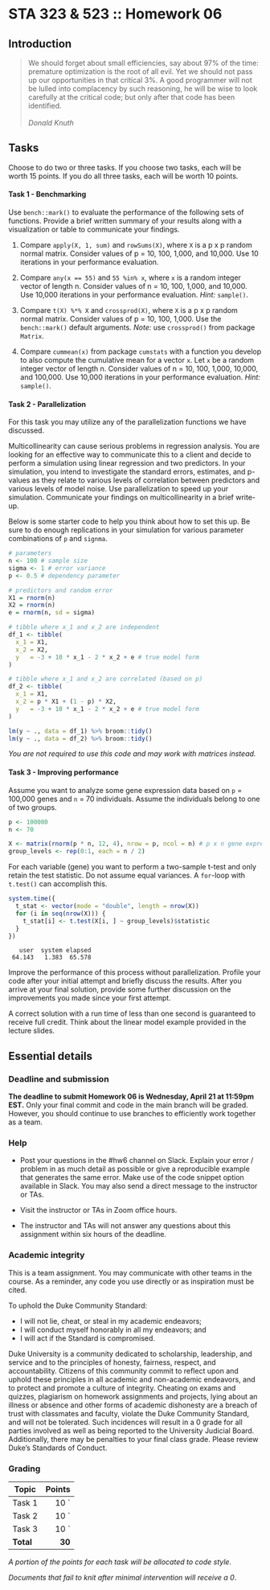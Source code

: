 # STA 323 & 523 :: Homework 06

## Introduction

> We should forget about small efficiencies, say about 97% of the time:
premature optimization is the root of all evil. Yet we should not pass up our
opportunities in that critical 3%. A good programmer will not be lulled into
complacency by such reasoning, he will be wise to look carefully at the critical
code; but only after that code has been identified.<br/><br/>
*Donald Knuth*

## Tasks

Choose to do two or three tasks. If you choose two tasks, each will be worth
15 points. If you do all three tasks, each will be worth 10 points.

#### Task 1 - Benchmarking

Use `bench::mark()` to evaluate the performance of the following sets of
functions. Provide a brief written summary of your results along with a
visualization or table to communicate your findings.

1. Compare `apply(X, 1, sum)` and `rowSums(X)`, where `X` is a p x p random
   normal matrix. Consider values of p = 10, 100, 1,000, and 10,000. Use 10
   iterations in your performance evaluation.

2. Compare `any(x == 55)` and `55 %in% x`, where `x` is a random integer
   vector of length n. Consider values of n = 10, 100, 1,000, and 10,000. Use
   10,000 iterations in your performance evaluation. *Hint:* `sample()`.

3. Compare `t(X) %*% X` and `crossprod(X)`, where `X` is a p x p random
   normal matrix. Consider values of p = 10, 100, 1,000. Use the
   `bench::mark()` default arguments. *Note:* use `crossprod()` from package
   `Matrix`.

4. Compare `cummean(x)` from package `cumstats` with a function you develop
   to also compute the cumulative mean for a vector `x`. Let `x` be a random
   integer vector of length n. Consider values of n = 10, 100, 1,000, 10,000,
   and 100,000. Use 10,000 iterations in your performance evaluation.
   *Hint:* `sample()`.

#### Task 2 - Parallelization

For this task you may utilize any of the parallelization functions we have
discussed.

Multicollinearity can cause serious problems in regression analysis. You are
looking for an effective way to communicate this to a client and decide to
perform a simulation using linear regression and two predictors.
In your simulation, you intend to investigate the standard errors, estimates,
and p-values as they relate to various levels of correlation between
predictors and various levels of model noise. Use parallelization to speed up
your simulation. Communicate your findings on multicollinearity in a brief
write-up.

Below is some starter code to help you think about how to set this up.
Be sure to do enough replications in your simulation for various
parameter combinations of `p` and `signma`.

```r
# parameters
n <- 100 # sample size
sigma <- 1 # error variance
p <- 0.5 # dependency parameter

# predictors and random error
X1 = rnorm(n)
X2 = rnorm(n)
e = rnorm(n, sd = sigma)

# tibble where x_1 and x_2 are independent
df_1 <- tibble(
  x_1 = X1,
  x_2 = X2,
  y   = -3 + 10 * x_1 - 2 * x_2 + e # true model form
)

# tibble where x_1 and x_2 are correlated (based on p)
df_2 <- tibble(
  x_1 = X1,
  x_2 = p * X1 + (1 - p) * X2,
  y   = -3 + 10 * x_1 - 2 * x_2 + e # true model form
)

lm(y ~ ., data = df_1) %>% broom::tidy()
lm(y ~ ., data = df_2) %>% broom::tidy()
```

*You are not required to use this code and may work with matrices instead.*

#### Task 3 - Improving performance

Assume you want to analyze some gene expression data based on `p` = 100,000
genes and `n` = 70 individuals. Assume the individuals belong to one of two
groups.

```r
p <- 100000
n <- 70

X <- matrix(rnorm(p * n, 12, 4), nrow = p, ncol = n) # p x n gene expression matrix
group_levels <- rep(0:1, each = n / 2)
```

For each variable (gene) you want to perform a two-sample t-test and only
retain the test statistic. Do not assume equal variances.
A `for`-loop with `t.test()` can accomplish this.

```r
system.time({
  t_stat <- vector(mode = "double", length = nrow(X))
  for (i in seq(nrow(X))) {
    t_stat[i] <- t.test(X[i, ] ~ group_levels)$statistic
  }
})
```

```
   user  system elapsed
 64.143   1.383  65.578
```

Improve the performance of this process without parallelization.
Profile your code after your initial attempt and briefly discuss the results.
After you arrive at your final solution, provide some further discussion on
the improvements you made since your first attempt.

A correct solution with a run time of less than one second is guaranteed to
receive full credit. Think about the linear model example provided in the
lecture slides.

## Essential details

### Deadline and submission

**The deadline to submit Homework 06 is Wednesday, April 21 at 11:59pm EST.**
Only your final commit and code in the main branch will be graded. However,
you should continue to use branches to efficiently work together as a team.

### Help

- Post your questions in the #hw6 channel on Slack. Explain your error / problem
  in as much detail as possible or give a reproducible example that generates
  the same error. Make use of the code snippet option available in Slack. You
  may also send a direct message to the instructor or TAs.

- Visit the instructor or TAs in Zoom office hours.

- The instructor and TAs will not answer any questions about this assignment
 	within six hours of the deadline.

### Academic integrity

This is a team assignment. You may communicate with other teams in the
course. As a reminder, any code you use directly or as inspiration must
be cited.

To uphold the Duke Community Standard:

  - I will not lie, cheat, or steal in my academic endeavors;
  - I will conduct myself honorably in all my endeavors; and
  - I will act if the Standard is compromised.

Duke University is a community dedicated to scholarship, leadership, and
service and to the principles of honesty, fairness, respect, and
accountability. Citizens of this community commit to reflect upon and
uphold these principles in all academic and non-academic endeavors, and
to protect and promote a culture of integrity. Cheating on exams and
quizzes, plagiarism on homework assignments and projects, lying about an
illness or absence and other forms of academic dishonesty are a breach
of trust with classmates and faculty, violate the Duke Community
Standard, and will not be tolerated. Such incidences will result in a 0
grade for all parties involved as well as being reported to the
University Judicial Board. Additionally, there may be penalties to your
final class grade. Please review Duke’s Standards of Conduct.

### Grading

| **Topic**                           | **Points** |
|-------------------------------------|-----------:|
| Task 1                              | 10 `||` 15 |
| Task 2                              | 10 `||` 15 |
| Task 3                              | 10 `||` 15 |
| **Total**                           |     **30** |

*A portion of the points for each task will be allocated to code style.*

*Documents that fail to knit after minimal intervention will receive a 0*.
